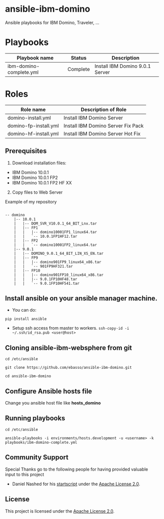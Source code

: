# ansible-ibm-domino

Ansible playbooks for IBM Domino, Traveler, ...

# Playbooks

| Playbook name                 | Status         |           Description                                        |
|-------------------------------|----------------|--------------------------------------------------------------|
| ibm-domino-complete.yml       | Complete       | Install IBM Domino 9.0.1 Server  |

# Roles

| Role name                       |            Description of Role                                          |
|---------------------------------|-------------------------------------------------------------------------|
| domino-install.yml              | Install IBM Domino Server   |
| domino-fp-install.yml           | Install IBM Domino Server Fix Pack  |
| domino-hf-install.yml           | Install IBM Domino Server Hot Fix  |

## Prerequisites

1) Download installation files:

* IBM Domino 10.0.1
* IBM Domino 10.0.1 FP2
* IBM Domino 10.0.1 FP2 HF XX

2) Copy files to Web Server

Example of my repository
```

-- domino
    |-- 10.0.1
    |   |-- DOM_SVR_V10.0.1_64_BIT_Lnx.tar
    |   |-- FP1
    |   |   |-- domino10001FP1_linux64.tar
    |   |   `-- 10.0.1FP1HF12.tar
    |   |-- FP2
    |   |   `-- domino10001FP2_linux64.tar
    |-- 9.0.1
    |   |-- DOMINO_9.0.1_64_BIT_LIN_XS_EN.tar
    |   |-- FP9
    |   |   |-- domino901FP9_linux64_x86.tar
    |   |   `-- 901FP9HF321.tar
    |   |-- FP10
    |   |   |-- domino901FP10_linux64_x86.tar
    |   |   |-- 9.0.1FP10HF48.tar
    |   |   `-- 9.0.1FP10HF541.tar

```


## Install ansible on your ansible manager machine.

* You can do: 
```
pip install ansible
```

* Setup ssh access from master to workers.
```ssh-copy-id -i ~/.ssh/id_rsa.pub <user@host>```


## Cloning ansible-ibm-websphere from git

```
cd /etc/ansible

git clone https://github.com/ebasso/ansible-ibm-domino.git

cd ansible-ibm-domino
```

## Configure Ansible hosts file

Change you ansible host file like **hosts_domino**


## Running playbooks

```
cd /etc/ansible

ansible-playbooks -i environments/hosts.development -u <username> -k playbooks/ibm-domino-complete.yml
```

## Community Support
Special Thanks go to the following people for having provided valuable input to this project

* Daniel Nashed for his [startscript](https://www.nashcom.de/nshweb/pages/startscript.htm) under the [Apache License 2.0](https://www.apache.org/licenses/LICENSE-2.0.html). 

## License

This project is licensed under the [Apache License 2.0](https://www.apache.org/licenses/LICENSE-2.0.html). 

